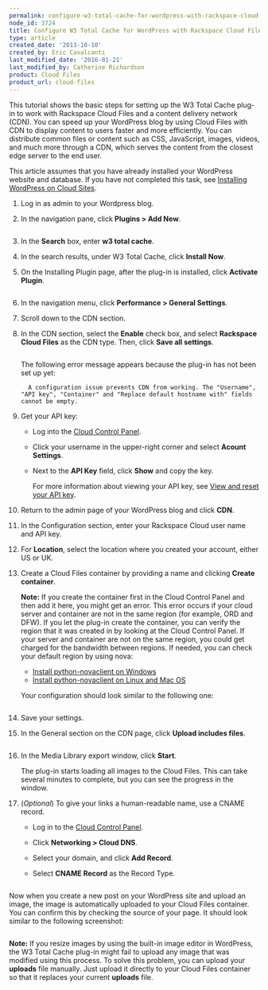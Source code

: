 ```yaml
---
permalink: configure-w3-total-cache-for-wordpress-with-rackspace-cloud-files-cdn/
node_id: 3724
title: Configure W3 Total Cache for WordPress with Rackspace Cloud Files and CDN
type: article
created_date: '2013-10-10'
created_by: Eric Cavalcanti
last_modified_date: '2016-01-21'
last_modified_by: Catherine Richardson
product: Cloud Files
product_url: cloud-files
---
```


This tutorial shows the basic steps for setting up the W3 Total Cache plug-in to work with Rackspace Cloud Files and a content delivery network (CDN). You can speed up your WordPress blog by using Cloud Files with CDN to display content to users faster and more efficiently. You can distribute common files or content such as CSS, JavaScript, images, videos, and much more through a CDN, which serves the content from the closest edge server to the end user.

This article assumes that you have already installed your WordPress website and database. If you have not completed this task, see [Installing WordPress on Cloud Sites](/how-to/installing-wordpress-on-cloud-sites "/how-to/installing-wordpress-on-cloud-sites").


1.  Log in as admin to your Wordpress blog.

2.  In the navigation pane, click **Plugins > Add New**.

    <img src="https://b9002618969a676fa5e9-329656694c46da9401f89a96a819e8df.ssl.cf5.rackcdn.com/cloud%20files/files-configure-w3-total-1.png" alt="" />

3.  In the **Search** box, enter **w3 total cache**.

4.  In the search results, under W3 Total Cache, click **Install Now**.

5.  On the Installing Plugin page, after the plug-in is installed, click **Activate Plugin**.

    <img src="https://b9002618969a676fa5e9-329656694c46da9401f89a96a819e8df.ssl.cf5.rackcdn.com/cloud%20files/files-configure-w3-total-4.png" alt="" />

6.  In the navigation menu, click **Performance > General Settings**.

7.  Scroll down to the CDN section.

8.  In the CDN section, select the **Enable** check box, and select **Rackspace Cloud Files** as the CDN type. Then, click **Save all settings**.

    <img src="https://b9002618969a676fa5e9-329656694c46da9401f89a96a819e8df.ssl.cf5.rackcdn.com/cloud%20files/files-configure-w3-total-6.png" alt="" />

    The following error message appears because the plug-in has not been set up yet:

          A configuration issue prevents CDN from working. The "Username", "API key", "Container" and "Replace default hostname with" fields cannot be empty.

9.  Get your API key:

    - Log into the [Cloud Control Panel](https://mycloud.rackspace.com).
    - Click your username in the upper-right corner and select **Acount Settings**.
    - Next to the **API Key** field, click **Show** and copy the key.

      For more information about viewing your API key, see [View and reset your API key](/how-to/view-and-reset-your-api-key).

10.  Return to the admin page of your WordPress blog and click **CDN**.

11.  In the Configuration section, enter your Rackspace Cloud user name and API key.

12.  For **Location**, select the location where you created your account, either US or UK.

13.  Create a Cloud Files container by providing a name and clicking **Create container**.

     **Note:** If you create the container first in the Cloud Control Panel and then add it here, you might get an error. This error occurs if your cloud server and container are not in the same region (for example, ORD and DFW). If you let the plug-in create the container, you can verify the region that it was created in by looking at the Cloud Control Panel. If your server and container are not on the same region, you could get charged for the bandwidth between regions. If needed, you can check your default region by using nova:

       - [Install python-novaclient on Windows](/how-to/installing-python-novaclient-on-windows)
       - [Install python-novaclient on Linux and Mac OS](/how-to/installing-python-novaclient-on-linux-and-mac-os)

     Your configuration should look similar to the following one:

     <img src="https://b9002618969a676fa5e9-329656694c46da9401f89a96a819e8df.ssl.cf5.rackcdn.com/cloud%20files/files-configure-w3-total-9.png" alt="" />

14.  Save your settings.

15.  In the General section on the CDN page, click **Upload includes files**.

     <img src="https://b9002618969a676fa5e9-329656694c46da9401f89a96a819e8df.ssl.cf5.rackcdn.com/cloud%20files/files-configure-w3-total-10.png" alt="" />

16.  In the Media Library export window, click **Start**.

     The plug-in starts loading all images to the Cloud Files. This can take several minutes to complete, but you can see the progress in the window.

10.  (*Optional*) To give your links a human-readable name, use a CNAME record.

      - Log in to the [Cloud Control Panel](https://mycloud.rackspace.com).
      - Click **Networking > Cloud DNS**.
      - Select your domain, and click **Add Record**.
      - Select **CNAME Record** as the Record Type.

        <img src="https://b9002618969a676fa5e9-329656694c46da9401f89a96a819e8df.ssl.cf5.rackcdn.com/cloud%20files/files-configure-w3-total-13.png" alt="" />

Now when you create a new post on your WordPress site and upload an image, the image is automatically uploaded to your Cloud Files container. You can confirm this by checking the source of your page. It should look similar to the following screenshot:

<img src="https://b9002618969a676fa5e9-329656694c46da9401f89a96a819e8df.ssl.cf5.rackcdn.com/cloud%20files/files-configure-w3-total-14.png" alt="" />

**Note:** If you resize images by using the built-in image editor in WordPress, the W3 Total Cache plug-in might fail to upload any image that was modified using this process. To solve this problem, you can upload your **uploads** file manually. Just upload it directly to your Cloud Files container so that it replaces your current **uploads** file.
